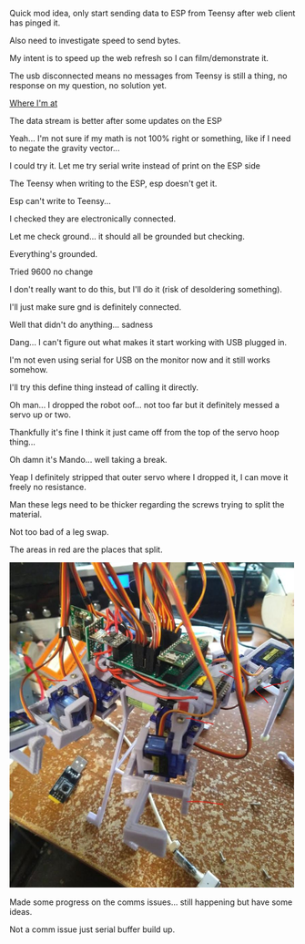 Quick mod idea, only start sending data to ESP from Teensy after web client has pinged it.

Also need to investigate speed to send bytes.

My intent is to speed up the web refresh so I can film/demonstrate it.

The usb disconnected means no messages from Teensy is still a thing, no response on my question, no solution yet.

[Where I'm at](https://www.youtube.com/watch?v=zFNvpdsRMnY)

The data stream is better after some updates on the ESP

Yeah... I'm not sure if my math is not 100% right or something, like if I need to negate the gravity vector...

I could try it. Let me try serial write instead of print on the ESP side

The Teensy when writing to the ESP, esp doesn't get it.

Esp can't write to Teensy...

I checked they are electronically connected.

Let me check ground... it should all be grounded but checking.

Everything's grounded.

Tried 9600 no change

I don't really want to do this, but I'll do it (risk of desoldering something).

I'll just make sure gnd is definitely connected.

Well that didn't do anything... sadness

Dang... I can't figure out what makes it start working with USB plugged in.

I'm not even using serial for USB on the monitor now and it still works somehow.

I'll try this define thing instead of calling it directly.

Oh man... I dropped the robot oof... not too far but it definitely messed a servo up or two.

Thankfully it's fine I think it just came off from the top of the servo hoop thing...

Oh damn it's Mando... well taking a break.

Yeap I definitely stripped that outer servo where I dropped it, I can move it freely no resistance.

Man these legs need to be thicker regarding the screws trying to split the material.

Not too bad of a leg swap.

The areas in red are the places that split.

<img src="./media/01-27-2022--areas-that-split.JPG" width="500"/>

Made some progress on the comms issues... still happening but have some ideas.

Not a comm issue just serial buffer build up.

